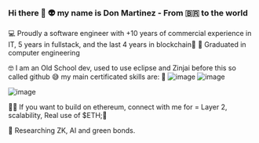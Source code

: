 ### Hi there 👋 👽 my name is Don Martinez - From 🇧🇷 to the world ###
💻 Proudly a software engineer with +10 years of commercial experience in IT, 5 years in fullstack, and the last 4 years in blockchain🚀
📘 Graduated in computer engineering

🤓 I am an Old School dev, used to use eclipse and Zinjai before this so called github 😅 my main certificated skills are:
🔭 ![image](https://img.shields.io/badge/next%20js-000000?style=for-the-badge&logo=nextdotjs&logoColor=white) ![image](https://img.shields.io/badge/Node%20js-339933?style=for-the-badge&logo=nodedotjs&logoColor=white) 






![image](https://img.shields.io/badge/hyperledger-2F3134?style=for-the-badge&logo=hyperledger&logoColor=white)


🧙‍♂️ If you want to build on ethereum, connect with me for = Layer 2, scalability, Real use of $ETH;🔷

💬 Researching ZK, AI and green bonds.
